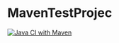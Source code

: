 # MavenTestProjec

[![Java CI with Maven](https://github.com/jessieYay/MavenTestProjec/actions/workflows/maven.yml/badge.svg)](https://github.com/jessieYay/MavenTestProjec/actions/workflows/maven.yml)